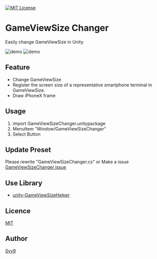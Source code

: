 [![MIT License](http://img.shields.io/badge/license-MIT-blue.svg?style=flat)](LICENSE)

# GameViewSize Changer

Easily change GameViewSize in Unity

![demo](demo1.gif)
![demo](demo2.png)

## Feature
* Change GameViewSize
* Register the screen size of a representative smartphone terminal in GameViewSize.
* Draw iPhoneX frame

## Usage
1. import GameViewSizeChanger.unitypackage
2. MenuItem "Window/GameViewSizeChanger"
3. Select Button

## Update Preset
Please rewrite "GameViewSizeChanger.cs" or Make a issue [GameViewSizeChanger issue](https://github.com/Syy12345-Unity/GameViewSizeChanger/issues)

## Use Library
* [unity-GameViewSizeHelper](https://github.com/anchan828/unity-GameViewSizeHelper)

## Licence

[MIT](LICENSE)

## Author

[Syy9](https://github.com/Syy9)
